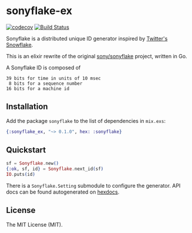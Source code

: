# sonyflake-ex

[![codecov][codecov-badge]][codecov] [![Build Status][travis-ci-badge]][travis-ci]

Sonyflake is a distributed unique ID generator inspired by [Twitter's
Snowflake](https://blog.twitter.com/2010/announcing-snowflake).

This is an elixir rewrite of the original
[sony/sonyflake](https://github.com/sony/sonyflake) project, written
in Go.

A Sonyflake ID is composed of

    39 bits for time in units of 10 msec
     8 bits for a sequence number
    16 bits for a machine id

## Installation

Add the package `sonyflake` to the list of dependencies in `mix.exs`:

```elixir
{:sonyflake_ex, "~> 0.1.0", hex: :sonyflake}
```

## Quickstart

``` elixir
sf = Sonyflake.new()
{:ok, sf, id} = Sonyflake.next_id(sf)
IO.puts(id)
```

There is a `Sonyflake.Setting` submodule to configure the
generator. API docs can be found autogenerated on [hexdocs].

## License

The MIT License (MIT).


  [codecov]: https://codecov.io/gh/hjpotter92/sonyflake-ex
  [codecov-badge]: https://codecov.io/gh/hjpotter92/sonyflake-ex/branch/main/graph/badge.svg?token=C0gJpcbuXe
  [hexdocs]: https://hexdocs.pm/sonyflake/
  [travis-ci]: https://travis-ci.com/hjpotter92/sonyflake-ex
  [travis-ci-badge]: https://travis-ci.com/hjpotter92/sonyflake-ex.svg?branch=main
